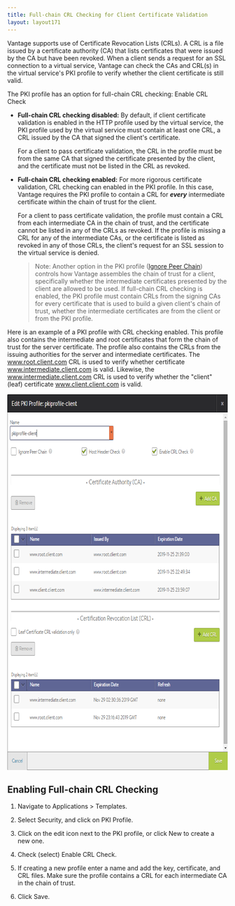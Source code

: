 ```yaml
---
title: Full-chain CRL Checking for Client Certificate Validation
layout: layout171
---
```

Vantage supports use of Certificate Revocation Lists (CRLs). A CRL is a file issued by a certificate authority (CA) that lists certificates that were issued by the CA but have been revoked. When a client sends a request for an SSL connection to a virtual service, Vantage can check the CAs and CRL(s) in the virtual service's PKI profile to verify whether the client certificate is still valid.

The PKI profile has an option for full-chain CRL checking: Enable CRL Check

* **Full-chain CRL checking disabled:** By default, if client certificate validation is enabled in the HTTP profile used by the virtual service, the PKI profile used by the virtual service must contain at least one CRL, a CRL issued by the CA that signed the client's certificate.  
    
    For a client to pass certificate validation, the CRL in the profile must be from the same CA that signed the certificate presented by the client, and the certificate must not be listed in the CRL as revoked.
    
* **Full-chain CRL checking enabled:** For more rigorous certificate validation, CRL checking can enabled in the PKI profile. In this case, Vantage requires the PKI profile to contain a CRL for ***every*** intermediate certificate within the chain of trust for the client.  
    
    For a client to pass certificate validation, the profile must contain a CRL from each intermediate CA in the chain of trust, and the certificate cannot be listed in any of the CRLs as revoked. If the profile is missing a CRL for any of the intermediate CAs, or the certificate is listed as revoked in any of those CRLs, the client's request for an SSL session to the virtual service is denied.
    
    > Note: Another option in the PKI profile (<a href="/docs/17.1/configuration-guide/templates/security/">Ignore Peer Chain</a>) controls how Vantage assembles the chain of trust for a client, specifically whether the intermediate certificates presented by the client are allowed to be used. If full-chain CRL checking is enabled, the PKI profile must contain CRLs from the signing CAs for every certificate that is used to build a given client's chain of trust, whether the intermediate certificates are from the client or from the PKI profile.
 

Here is an example of a PKI profile with CRL checking enabled. This profile also contains the intermediate and root certificates that form the chain of trust for the server certificate. The profile also contains the CRLs from the issuing authorities for the server and intermediate certificates. The www.root.client.com CRL is used to verify whether certificate www.intermediate.client.com is valid. Likewise, the www.intermediate.client.com CRL is used to verify whether the "client" (leaf) certificate www.client.client.com is valid.

<a href="img/CRL2.png"><img src="img/CRL2.png" alt="CRL2" width="765" height="858" class="alignnone size-full wp-image-6306"></a>

## Enabling Full-chain CRL Checking

<ol> 
 <li> <p>Navigate to Applications &gt; Templates.</p> </li> 
 <li> <p>Select Security, and click on PKI Profile.</p> </li> 
 <li> <p>Click on the edit icon next to the PKI profile, or click New to create a new one.</p> </li> 
 <li> <p>Check (select) Enable CRL Check.</p> </li> 
 <li> <p>If creating a new profile enter a name and add the key, certificate, and CRL files. Make sure the profile contains a CRL for each intermediate CA in the chain of trust.</p> </li> 
 <li> <p>Click Save.</p> </li> 
</ol> 